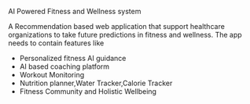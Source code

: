 AI Powered Fitness and Wellness system

A Recommendation based web application that support healthcare organizations to take future predictions in fitness and wellness. The app needs to contain features like
- Personalized fitness AI guidance 
- AI based coaching platform
- Workout Monitoring
- Nutrition planner,Water Tracker,Calorie Tracker
- Fitness Community and Holistic Wellbeing

